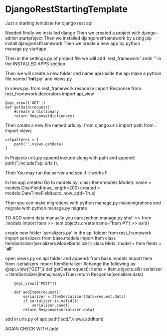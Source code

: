 # DjangoRestStartingTemplate
Just a starting template for django rest api



Needed
firstly we installed django
Then we created a project with django-admin startproject <name>
Then we installed djangorestframework by using pip install djangorestframework
Then we create a new app by python manage.py startapp <name>

Then in the settings.py of project file we will add 'rest_framework' andn '<NameOfApp>' in the INSTALLED APPS section

Then we will create a new folder and name api
    Inside the api make a python file named '__init__.py' and views.py

In views.py:
    from rest_framework.response import Response
    from rest_framework.decorators import api_view
    
    @api_view(['GET'])
    def getData(request):
        #create a dictionary
        return Response(dictionary)

Then create a new file named urls.py:
    from django.urls import path
    from . import views
    
    urlpatterns = [
        path('',views.getData)
    ]

In Projects urls.py append include along with path and append:
    path('',include('api.urls')),


Then You may run the server and see if it works !!


In the app created
Go to models.py:
    class Item(models.Model):
        name = models.CharField(max_length=200)
        created = models.DateTimeField(auto_now_add=True)

Then you can make migrations with python manage.py makemigrations
and migrate with python manage.py migrate

TO ADD some data manually you can:
    python manage.py shell
    >> from <name>.models import Item
    >> Item.objects.create(name="Item #1")
    >> exit()

create new folder 'serializers.py' in the api folder:
    from rest_framework import serializers
    from base.models import Item
    class ItemSerializer(serializers.ModelSerializer):
        class Meta:
            model = Item
            fields = '__all__'



open views.py on api folder and append:
    from base.models import Item
    from .serializers import ItemSerializer
    #change the following as:
        @api_view(['GET'])
        def getData(request):
            items = Item.objects.all()
            serializer = ItemSerializer(items,many=True)
            return Response(serializer.data)
        
        @api_view(['POST"])
        
        def addItem(request):
            serializer = ItemSerializer(data=request.data)
            if serializer.is_valid():
                serializer.save()
            return Response(serializer.data)


add in urls.py of api:
    path('add/',views.addItem)

AGAIN CHECK WITH /add



























    
